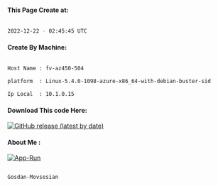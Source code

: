 
   
#### This Page Create at:

```bash

2022-12-22 - 02:45:45 UTC

```

#### Create By Machine:

```bash

Host Name : fv-az450-504

platform  : Linux-5.4.0-1098-azure-x86_64-with-debian-buster-sid

Ip Local  : 10.1.0.15

```
#### Download This code Here:

[![GitHub release (latest by date)](https://img.shields.io/github/v/release/Gosdan-Movsesian/Gosdan?style=for-the-badge&label=Download)](https://github.com/Gosdan-Movsesian/Gosdan/releases) 

</p> 

#### About Me :

[![App-Run](https://github.com/Gosdan-Movsesian/Gosdan/actions/workflows/App-Run.yml/badge.svg)](https://github.com/Gosdan-Movsesian/Gosdan/actions/workflows/App-Run.yml)

```bash

Gosdan-Movsesian

```


